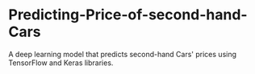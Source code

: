 # Predicting-Price-of-second-hand-Cars
A deep learning model that predicts second-hand Cars' prices using TensorFlow and Keras libraries. 
